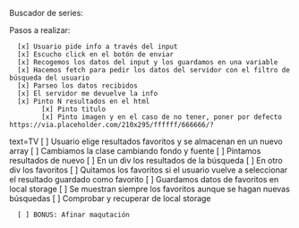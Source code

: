 Buscador de series:

Pasos a realizar:

      [x] Usuario pide info a través del input
      [x] Escucho click en el botón de enviar
      [x] Recogemos los datos del input y los guardamos en una variable
      [x] Hacemos fetch para pedir los datos del servidor con el filtro de búsqueda del usuario
      [x] Parseo los datos recibidos
      [x] El servidor me devuelve la info
      [x] Pinto N resultados en el html
            [x] Pinto titulo
            [x] Pinto imagen y en el caso de no tener, poner por defecto https://via.placeholder.com/210x295/ffffff/666666/?
text=TV
      [ ] Usuario elige resultados favoritos y se almacenan en un nuevo array
      [ ] Cambiamos la clase cambiando fondo y fuente
      [ ] Pintamos resultados de nuevo
            [ ] En un div los resultados de la búsqueda 
            [ ] En otro div los favoritos
      [ ] Quitamos los favoritos si el usuario vuelve a seleccionar el resultado guardado como favorito
      [ ] Guardamos datos de favoritos en local storage
      [ ] Se muestran siempre los favoritos aunque se hagan nuevas búsquedas
      [ ] Comprobar y recuperar de local storage

      [ ] BONUS: Afinar maqutación
      